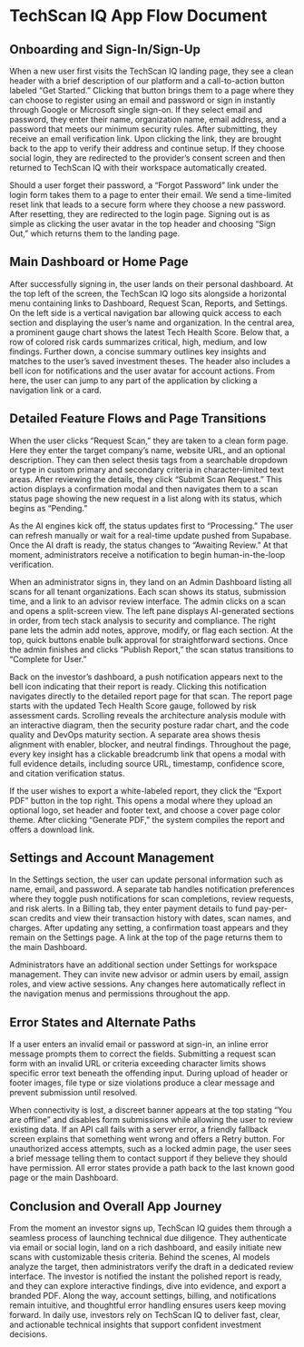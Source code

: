 # TechScan IQ App Flow Document

## Onboarding and Sign-In/Sign-Up

When a new user first visits the TechScan IQ landing page, they see a clean header with a brief description of our platform and a call-to-action button labeled “Get Started.” Clicking that button brings them to a page where they can choose to register using an email and password or sign in instantly through Google or Microsoft single sign-on. If they select email and password, they enter their name, organization name, email address, and a password that meets our minimum security rules. After submitting, they receive an email verification link. Upon clicking the link, they are brought back to the app to verify their address and continue setup. If they choose social login, they are redirected to the provider’s consent screen and then returned to TechScan IQ with their workspace automatically created. 

Should a user forget their password, a “Forgot Password” link under the login form takes them to a page to enter their email. We send a time-limited reset link that leads to a secure form where they choose a new password. After resetting, they are redirected to the login page. Signing out is as simple as clicking the user avatar in the top header and choosing “Sign Out,” which returns them to the landing page.

## Main Dashboard or Home Page

After successfully signing in, the user lands on their personal dashboard. At the top left of the screen, the TechScan IQ logo sits alongside a horizontal menu containing links to Dashboard, Request Scan, Reports, and Settings. On the left side is a vertical navigation bar allowing quick access to each section and displaying the user’s name and organization. In the central area, a prominent gauge chart shows the latest Tech Health Score. Below that, a row of colored risk cards summarizes critical, high, medium, and low findings. Further down, a concise summary outlines key insights and matches to the user’s saved investment theses. The header also includes a bell icon for notifications and the user avatar for account actions. From here, the user can jump to any part of the application by clicking a navigation link or a card.

## Detailed Feature Flows and Page Transitions

When the user clicks “Request Scan,” they are taken to a clean form page. Here they enter the target company’s name, website URL, and an optional description. They can then select thesis tags from a searchable dropdown or type in custom primary and secondary criteria in character-limited text areas. After reviewing the details, they click “Submit Scan Request.” This action displays a confirmation modal and then navigates them to a scan status page showing the new request in a list along with its status, which begins as “Pending.”

As the AI engines kick off, the status updates first to “Processing.” The user can refresh manually or wait for a real-time update pushed from Supabase. Once the AI draft is ready, the status changes to “Awaiting Review.” At that moment, administrators receive a notification to begin human-in-the-loop verification.

When an administrator signs in, they land on an Admin Dashboard listing all scans for all tenant organizations. Each scan shows its status, submission time, and a link to an advisor review interface. The admin clicks on a scan and opens a split-screen view. The left pane displays AI-generated sections in order, from tech stack analysis to security and compliance. The right pane lets the admin add notes, approve, modify, or flag each section. At the top, quick buttons enable bulk approval for straightforward sections. Once the admin finishes and clicks “Publish Report,” the scan status transitions to “Complete for User.”

Back on the investor’s dashboard, a push notification appears next to the bell icon indicating that their report is ready. Clicking this notification navigates directly to the detailed report page for that scan. The report page starts with the updated Tech Health Score gauge, followed by risk assessment cards. Scrolling reveals the architecture analysis module with an interactive diagram, then the security posture radar chart, and the code quality and DevOps maturity section. A separate area shows thesis alignment with enabler, blocker, and neutral findings. Throughout the page, every key insight has a clickable breadcrumb link that opens a modal with full evidence details, including source URL, timestamp, confidence score, and citation verification status.

If the user wishes to export a white-labeled report, they click the “Export PDF” button in the top right. This opens a modal where they upload an optional logo, set header and footer text, and choose a cover page color theme. After clicking “Generate PDF,” the system compiles the report and offers a download link.

## Settings and Account Management

In the Settings section, the user can update personal information such as name, email, and password. A separate tab handles notification preferences where they toggle push notifications for scan completions, review requests, and risk alerts. In a Billing tab, they enter payment details to fund pay-per-scan credits and view their transaction history with dates, scan names, and charges. After updating any setting, a confirmation toast appears and they remain on the Settings page. A link at the top of the page returns them to the main Dashboard.

Administrators have an additional section under Settings for workspace management. They can invite new advisor or admin users by email, assign roles, and view active sessions. Any changes here automatically reflect in the navigation menus and permissions throughout the app.

## Error States and Alternate Paths

If a user enters an invalid email or password at sign-in, an inline error message prompts them to correct the fields. Submitting a request scan form with an invalid URL or criteria exceeding character limits shows specific error text beneath the offending input. During upload of header or footer images, file type or size violations produce a clear message and prevent submission until resolved.

When connectivity is lost, a discreet banner appears at the top stating “You are offline” and disables form submissions while allowing the user to review existing data. If an API call fails with a server error, a friendly fallback screen explains that something went wrong and offers a Retry button. For unauthorized access attempts, such as a locked admin page, the user sees a brief message telling them to contact support if they believe they should have permission. All error states provide a path back to the last known good page or the main Dashboard.

## Conclusion and Overall App Journey

From the moment an investor signs up, TechScan IQ guides them through a seamless process of launching technical due diligence. They authenticate via email or social login, land on a rich dashboard, and easily initiate new scans with customizable thesis criteria. Behind the scenes, AI models analyze the target, then administrators verify the draft in a dedicated review interface. The investor is notified the instant the polished report is ready, and they can explore interactive findings, dive into evidence, and export a branded PDF. Along the way, account settings, billing, and notifications remain intuitive, and thoughtful error handling ensures users keep moving forward. In daily use, investors rely on TechScan IQ to deliver fast, clear, and actionable technical insights that support confident investment decisions.